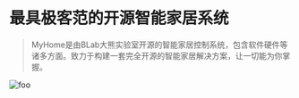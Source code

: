 # 最具极客范的开源智能家居系统

> MyHome是由BLab大熊实验室开源的智能家居控制系统，包含软件硬件等诸多方面。致力于构建一套完全开源的智能家居解决方案，让一切能为你掌握。

<img :src="$withBase('/baijia.jpg')" alt="foo" >
